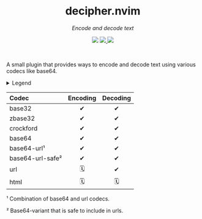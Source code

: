<div align="center">
  <br />
  <h1>decipher.nvim</h1>
  <p><i>Encode and decode text</i></p>
  <p>
    <img src="https://img.shields.io/badge/version-1.0.0-blue?style=flat-square" />
    <a href="https://img.shields.io/github/actions/workflow/status/MisanthropicBit/decipher.nvim/ci.yml?branch=master&style=flat-square">
        <img src="https://img.shields.io/github/actions/workflow/status/MisanthropicBit/decipher.nvim/ci.yml?branch=master&style=flat-square" />
    </a>
    <a href="/LICENSE">
        <img src="https://img.shields.io/github/license/MisanthropicBit/decipher.nvim?style=flat-square" />
    </a>
  </p>
  <br />
</div>

A small plugin that provides ways to encode and decode text using various codecs
like base64.

<details>
<summary>Legend</summary>

* ✔ = supported
* 🗓️ = planned
</details>

| Codec            | Encoding  | Decoding  |
| :--------------- | :-------: | :-------: |
| base32           | ✔         | ✔         |
| zbase32          | ✔         | ✔         |
| crockford        | ✔         | ✔         |
| base64           | ✔         | ✔         |
| base64-url¹      | ✔         | ✔         |
| base64-url-safe² | ✔         | ✔         |
| url              | 🗓️        | ✔         |
| html             | 🗓️        | 🗓️        |

¹ Combination of base64 and url codecs.

² Base64-variant that is safe to include in urls.
